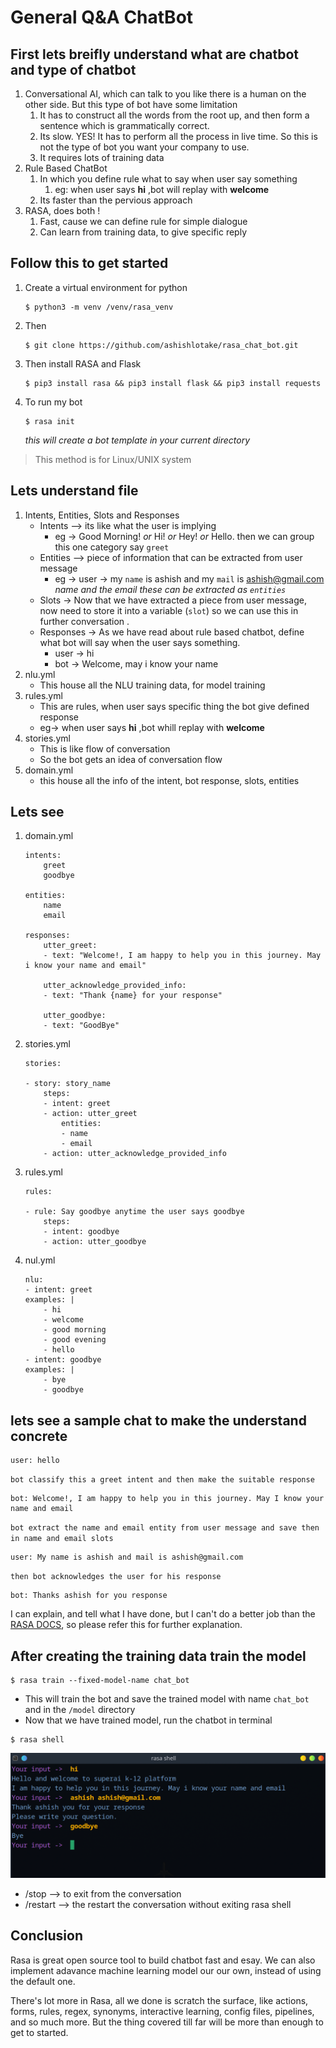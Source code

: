 # General Q&A ChatBot

## First lets breifly understand what are chatbot and type of chatbot
1. Conversational AI, which can talk to you like there is a human on the other side. But this type of bot have some limitation
    1. It has to construct all the words from the root up, and then form a sentence which is grammatically correct.
    2. Its slow. YES! It has to perform all the process in live time. So this is not the type of bot you want your company to use.
    3. It requires lots of training data
2. Rule Based ChatBot
    1. In which you define rule what to say when user say something
        1. eg: when user says **hi** ,bot will replay with **welcome**
    2. Its faster than the pervious approach
3. RASA, does both !
    1. Fast, cause we can define rule for simple dialogue
    2. Can learn from training data, to give specific reply 


## Follow this to get started 
1. Create a virtual environment for python
    ```
    $ python3 -m venv /venv/rasa_venv
    ```
3. Then 
    ```
    $ git clone https://github.com/ashishlotake/rasa_chat_bot.git
    ```
3. Then install RASA and Flask
    ```
    $ pip3 install rasa && pip3 install flask && pip3 install requests
    ```

4. To run my bot
    ```
    $ rasa init
    ```
    *this will create a bot template in your current directory*

>This method is for Linux/UNIX system

## Lets understand file
1. Intents, Entities, Slots and Responses
    - Intents --> its like what the user is implying
        - eg ->     Good Morning! *or* Hi! *or* Hey! *or* Hello.
        then we can group this one category say `greet`
    - Entities --> piece of information that can be extracted from user message
        - eg -> user -> my `name` is ashish and my `mail` is ashish@gmail.com *name and the email these can be extracted as `entities`*
    - Slots -> Now that we have extracted a piece from user message, now need to store it into a variable (`slot`) so we can use this in further conversation .
    - Responses -> As we have read about rule based chatbot, define what bot will say when the user says something.
        - user -> hi
        - bot -> Welcome, may i know your name
2. nlu.yml
    - This house all the NLU training data, for model training
3. rules.yml
    - This are rules, when user says specific thing the bot give defined response
    - eg-> when user says **hi** ,bot whill replay with **welcome**
4. stories.yml
    - This is like flow of conversation 
    - So the bot gets an idea of conversation flow 
5. domain.yml
    - this house all the info of the intent, bot response, slots, entities

## Lets see 

1. domain.yml 
    ```
    intents:
        greet
        goodbye

    entities:
        name
        email
    
    responses:
        utter_greet:
        - text: "Welcome!, I am happy to help you in this journey. May i know your name and email"

        utter_acknowledge_provided_info:
        - text: "Thank {name} for your response"
        
        utter_goodbye:
        - text: "GoodBye"
    ```
2. stories.yml
    ```
    stories:

    - story: story_name
        steps:
        - intent: greet
        - action: utter_greet
            entities:
            - name
            - email
        - action: utter_acknowledge_provided_info
    ```

3. rules.yml
    ```
    rules:

    - rule: Say goodbye anytime the user says goodbye
        steps:
        - intent: goodbye
        - action: utter_goodbye
    ```
4. nul.yml
    ```
    nlu:
    - intent: greet
    examples: |
        - hi
        - welcome
        - good morning
        - good evening
        - hello
    - intent: goodbye
    examples: |
        - bye
        - goodbye
    ```


## lets see a sample chat to make the understand concrete

```
user: hello
```
`bot classify this a greet intent and then make the suitable response`
```
bot: Welcome!, I am happy to help you in this journey. May I know your name and email
```
`bot extract the name and email entity from user message and save then in name and email slots`
```
user: My name is ashish and mail is ashish@gmail.com
```
`then bot acknowledges the user for his response`
```
bot: Thanks ashish for you response
```


I can explain, and tell what I have done, but I can't do a better job than the [RASA DOCS](https://rasa.com/docs/rasa/), so please refer this for further explanation.

## After creating the training data train the model

```
$ rasa train --fixed-model-name chat_bot
```
- This will train the bot and save the trained model with name `chat_bot` and in the `/model` directory
- Now that we have trained model, run the chatbot in terminal
```
$ rasa shell
```
![imag](./rasa_shell.png)
- /stop --> to exit from the conversation
- /restart --> the restart the conversation without exiting rasa shell 

## Conclusion
Rasa is great open source tool to build chatbot fast and esay. We can also implement adavance machine learning model our our own, instead of using the default one.

There's lot more in Rasa, all we done is scratch the surface, like actions, forms, rules, regex, synonyms, interactive learning, config files, pipelines, and so much more. But the thing covered till far will be more than enough to get to started.

